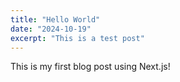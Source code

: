 ```yaml
---
title: "Hello World"
date: "2024-10-19"
excerpt: "This is a test post"
---
```


This is my first blog post using Next.js!

